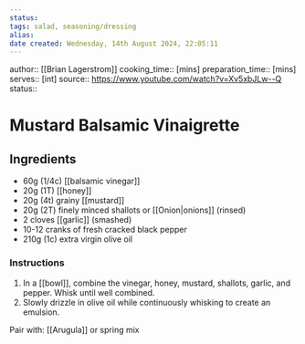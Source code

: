 ```yaml
---
status:
tags: salad, seasoning/dressing
alias:
date created: Wednesday, 14th August 2024, 22:05:11
---
```


author:: [[Brian Lagerstrom]]
cooking_time:: [mins]
preparation_time:: [mins]
serves:: [int]
source:: https://www.youtube.com/watch?v=Xv5xbJLw--Q
status::

# Mustard Balsamic Vinaigrette

## Ingredients

- 60g (1/4c) [[balsamic vinegar]]
- 20g (1T) [[honey]]
- 20g (4t) grainy [[mustard]]
- 20g (2T) finely minced shallots or [[Onion|onions]] (rinsed)
- 2 cloves [[garlic]] (smashed)
- 10-12 cranks of fresh cracked black pepper
- 210g (1c) extra virgin olive oil

### Instructions

1. In a [[bowl]], combine the vinegar, honey, mustard, shallots, garlic, and pepper. Whisk until well combined.
2. Slowly drizzle in olive oil while continuously whisking to create an emulsion.

Pair with: [[Arugula]] or spring mix